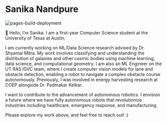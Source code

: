 
# Sanika Nandpure

![pages-build-deployment](https://github.com/academicpages/academicpages.github.io/actions/workflows/pages/pages-build-deployment/badge.svg)

👋 Hello, I’m Sanika.
I am a first-year Computer Science student at the University of Texas at Austin.

I am currently working on ML/Data Science research advised by Dr. Shyamal Mitra. My work involves classifying and understanding the distribution of galaxies and other cosmic bodies using machine learning, data science, and computational geometry. I am also an ML Engineer on the UT RAS IGVC team, where I create computer vision models for lane and obstacle detection, enabling a robot to navigate a complex obstacle course autonomously. Previously, I was involved in energy harvesting research at COEP alongside Dr. Padmakar Kelkar.

I want to contribute to the advancement of autonomous robotics. I envision a future where we have fully autonomous robots that revolutionize industries including healthcare, emergency response, and manufacturing.

Please explore my work above, and feel free to reach out! :)
